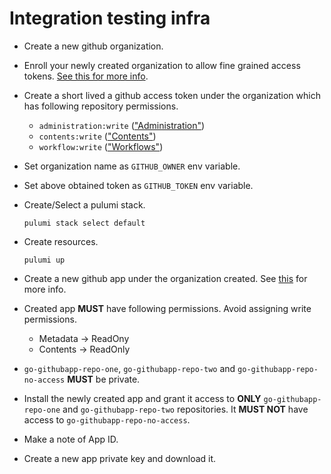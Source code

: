 # Integration testing infra

- Create a new github organization.
- Enroll your newly created organization to allow fine grained access tokens.
[See this for more info](https://docs.github.com/en/organizations/managing-programmatic-access-to-your-organization/setting-a-personal-access-token-policy-for-your-organization).
- Create a short lived a github access token under the organization which has following
repository permissions.
    - `administration:write` (["Administration"][administration:write])
    - `contents:write` (["Contents"][contents:write])
    - `workflow:write` (["Workflows"][workflow:write])
- Set organization name as `GITHUB_OWNER` env variable.
- Set above obtained token as `GITHUB_TOKEN` env variable.
- Create/Select a pulumi stack.
    ```
    pulumi stack select default
    ```
- Create resources.
    ```
    pulumi up
    ```

- Create a new github app under the organization created. See [this](https://docs.github.com/en/apps/creating-github-apps/registering-a-github-app/registering-a-github-app) for more info.
- Created app **MUST** have following permissions. Avoid assigning write permissions.
    - Metadata -> ReadOny
    - Contents -> ReadOnly
- `go-githubapp-repo-one`, `go-githubapp-repo-two` and `go-githubapp-repo-no-access`
**MUST** be private.
- Install the newly created app and grant it access to **ONLY** `go-githubapp-repo-one` and `go-githubapp-repo-two` repositories. It **MUST NOT** have access to `go-githubapp-repo-no-access`.
- Make a note of App ID.
- Create a new app private key and download it.

[administration:write]:https://docs.github.com/en/rest/overview/permissions-required-for-github-apps?apiVersion=2022-11-28#repository-permissions-for-administration
[contents:write]: https://docs.github.com/en/rest/overview/permissions-required-for-github-apps?apiVersion=2022-11-28#repository-permissions-for-contents
[workflow:write]:https://docs.github.com/en/rest/overview/permissions-required-for-github-apps?apiVersion=2022-11-28#repository-permissions-for-workflows
